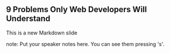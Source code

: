 ##  9 Problems Only Web Developers Will Understand

This is a new Markdown slide

note:
    Put your speaker notes here.
    You can see them pressing 's'.
